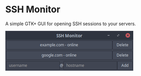 # SSH Monitor

A simple GTK+ GUI for opening SSH sessions to your servers.

 ![screenshot](https://raw.githubusercontent.com/sheodox/sshmon/master/images/screenshot.png)